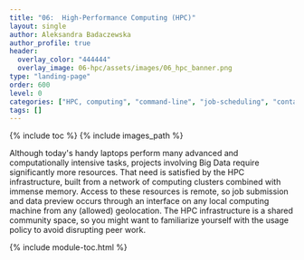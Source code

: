 ```yaml
---
title: "06:  High-Performance Computing (HPC)"
layout: single
author: Aleksandra Badaczewska
author_profile: true
header:
  overlay_color: "444444"
  overlay_image: 06-hpc/assets/images/06_hpc_banner.png
type: "landing-page"
order: 600
level: 0
categories: ["HPC, computing", "command-line", "job-scheduling", "containers", "computing-tools"]
tags: []
---
```



{% include toc %}
{% include images_path %}

Although today's handy laptops perform many advanced and computationally intensive tasks, projects involving Big Data require significantly more resources. That need is satisfied by the HPC infrastructure, built from a network of computing clusters combined with immense memory. Access to these resources is remote, so job submission and data preview occurs through an interface on any local computing machine from any (allowed) geolocation. The HPC infrastructure is a shared community space, so you might want to familiarize yourself with the usage policy to avoid disrupting peer work.


{% include module-toc.html %}
